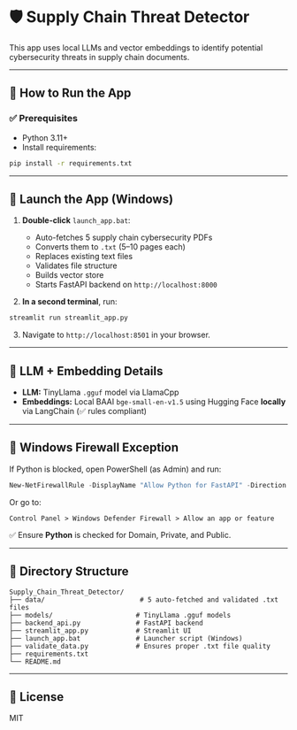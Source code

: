 
# 🛡️ Supply Chain Threat Detector

This app uses local LLMs and vector embeddings to identify potential cybersecurity threats in supply chain documents.

---

## 🚀 How to Run the App

### ✅ Prerequisites

- Python 3.11+
- Install requirements:

```bash
pip install -r requirements.txt
```

---

## 🔄 Launch the App (Windows)

1. **Double-click** `launch_app.bat`:
   - Auto-fetches 5 supply chain cybersecurity PDFs
   - Converts them to `.txt` (5–10 pages each)
   - Replaces existing text files
   - Validates file structure
   - Builds vector store
   - Starts FastAPI backend on `http://localhost:8000`

2. **In a second terminal**, run:

```bash
streamlit run streamlit_app.py
```

3. Navigate to `http://localhost:8501` in your browser.

---

## 🧠 LLM + Embedding Details

- **LLM:** TinyLlama `.gguf` model via LlamaCpp
- **Embeddings:** Local BAAI `bge-small-en-v1.5` using Hugging Face **locally** via LangChain (✅ rules compliant)

---

## 🔐 Windows Firewall Exception

If Python is blocked, open PowerShell (as Admin) and run:

```powershell
New-NetFirewallRule -DisplayName "Allow Python for FastAPI" -Direction Inbound -Action Allow -Program "$($env:LOCALAPPDATA)\Programs\Python\Python311\python.exe" -Profile Domain,Private,Public -Protocol TCP -LocalPort 8000
```

Or go to:
```
Control Panel > Windows Defender Firewall > Allow an app or feature
```

✅ Ensure **Python** is checked for Domain, Private, and Public.

---

## 📁 Directory Structure

```
Supply_Chain_Threat_Detector/
├── data/                        # 5 auto-fetched and validated .txt files
├── models/                     # TinyLlama .gguf models
├── backend_api.py              # FastAPI backend
├── streamlit_app.py            # Streamlit UI
├── launch_app.bat              # Launcher script (Windows)
├── validate_data.py            # Ensures proper .txt file quality
├── requirements.txt
└── README.md
```

---

## 📜 License

MIT
